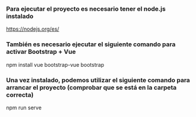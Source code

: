 ### Para ejecutar el proyecto es necesario tener el node.js instalado ###

https://nodejs.org/es/

### También es necesario ejecutar el siguiente comando para activar Bootstrap + Vue ###

npm install vue bootstrap-vue bootstrap

### Una vez instalado, podemos utilizar el siguiente comando para arrancar el proyecto (comprobar que se está en la carpeta correcta) ###

npm run serve